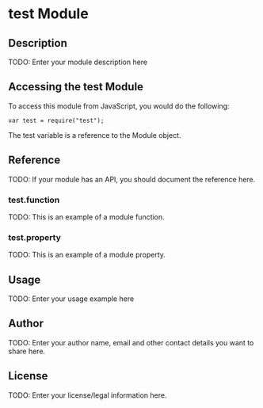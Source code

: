 # test Module

## Description

TODO: Enter your module description here

## Accessing the test Module

To access this module from JavaScript, you would do the following:

    var test = require("test");

The test variable is a reference to the Module object.

## Reference

TODO: If your module has an API, you should document
the reference here.

### test.function

TODO: This is an example of a module function.

### test.property

TODO: This is an example of a module property.

## Usage

TODO: Enter your usage example here

## Author

TODO: Enter your author name, email and other contact
details you want to share here.

## License

TODO: Enter your license/legal information here.
